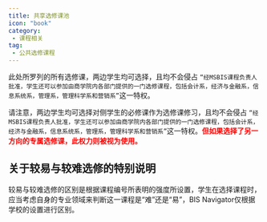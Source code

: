 ```yaml
---
title: 共享选修课池
icon: "book"
category:
 - 课程相关
tag:
 - 公共选修课程
---
```



此处所罗列的所有选修课，两边学生均可选择，且均不会侵占 `“经MSBIS课程负责人批准，学生还可以参加由商学院内各部门提供的一门选修课程，包括会计系，经济与金融系，信息系统系，管理系，管理科学系和营销系”`这一特权。

请注意，两边学生均可选择对侧学生的必修课作为选修课修习，且均不会侵占 `“经MSBIS课程负责人批准，学生还可以参加由商学院内各部门提供的一门选修课程，包括会计系，经济与金融系，信息系统系，管理系，管理科学系和营销系”`这一特权。**<font color='red'>但如果选择了另一方向的专属选修课，此权力则被视为使用。</font>**

## 关于较易与较难选修的特别说明

较易与较难选修的区别是根据课程编号所表明的强度所设置，学生在选择课程时，应当考虑自身的专业领域来判断这一课程是“难”还是“易”，BIS Navigator仅根据学校的设置进行区别。
